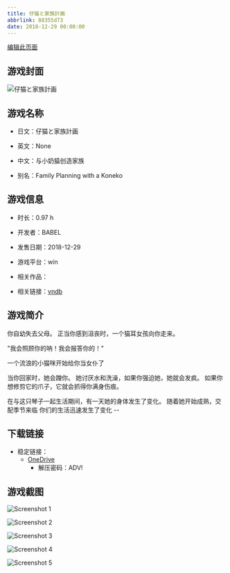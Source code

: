 ```yaml
---
title: 仔猫と家族計画
abbrlink: 88355d73
date: 2018-12-29 00:00:00
---
```

[编辑此页面](https://github.com/ACG-3/ADV3-source/blob/main/source/_posts/games/%E4%BB%94%E7%8C%AB%E3%81%A8%E5%AE%B6%E6%97%8F%E8%A8%88%E7%94%BB.md)

## 游戏封面

![仔猫と家族計画](https://pan.timero.xyz/d/onedrive/img_lib_001/%E4%BB%94%E7%8C%AB%E3%81%A8%E5%AE%B6%E6%97%8F%E8%A8%88%E7%94%BB_cover.avif)


## 游戏名称

- 日文：仔猫と家族計画
- 英文：None
- 中文：与小奶猫创造家族

- 别名：Family Planning with a Koneko


## 游戏信息

- 时长：0.97 h
- 开发者：BABEL
- 发售日期：2018-12-29
- 游戏平台：win
- 相关作品：

- 相关链接：[vndb](https://vndb.org/v25286)


## 游戏简介

你自幼失去父母。
正当你感到沮丧时，一个猫耳女孩向你走来。

"我会照顾你的呐！我会报答你的！"

一个流浪的小猫咪开始给你当女仆了


当你回家时，她会蹭你。
她讨厌水和洗澡，如果你强迫她，她就会发疯。
如果你想修剪它的爪子，它就会抓得你满身伤痕。

在与这只琴子一起生活期间，有一天她的身体发生了变化。
随着她开始成熟，交配季节来临 你们的生活迅速发生了变化 --




## 下载链接

- 稳定链接：
    - [OneDrive](https://pan.timero.xyz/onedrive/adv_lib_001/%E4%BB%94%E7%8C%AB%E3%81%A8%E5%AE%B6%E6%97%8F%E8%A8%88%E7%94%BB)
        - 解压密码：ADV!



## 游戏截图


![Screenshot 1](https://pan.timero.xyz/d/onedrive/img_lib_001/%E4%BB%94%E7%8C%AB%E3%81%A8%E5%AE%B6%E6%97%8F%E8%A8%88%E7%94%BB_Screenshot_1.avif)

![Screenshot 2](https://pan.timero.xyz/d/onedrive/img_lib_001/%E4%BB%94%E7%8C%AB%E3%81%A8%E5%AE%B6%E6%97%8F%E8%A8%88%E7%94%BB_Screenshot_2.avif)

![Screenshot 3](https://pan.timero.xyz/d/onedrive/img_lib_001/%E4%BB%94%E7%8C%AB%E3%81%A8%E5%AE%B6%E6%97%8F%E8%A8%88%E7%94%BB_Screenshot_3.avif)

![Screenshot 4](https://pan.timero.xyz/d/onedrive/img_lib_001/%E4%BB%94%E7%8C%AB%E3%81%A8%E5%AE%B6%E6%97%8F%E8%A8%88%E7%94%BB_Screenshot_4.avif)

![Screenshot 5](https://pan.timero.xyz/d/onedrive/img_lib_001/%E4%BB%94%E7%8C%AB%E3%81%A8%E5%AE%B6%E6%97%8F%E8%A8%88%E7%94%BB_Screenshot_5.avif)

